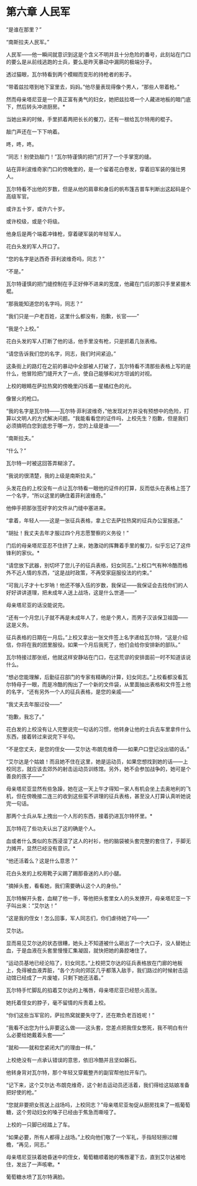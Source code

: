 # 第六章 人民军





“是谁在那里？”

“南斯拉夫人民军。”

人民军——他一瞬间就意识到这是个含义不明并且十分危险的番号，此刻站在门口的要么是从前线逃跑的士兵，要么是昨天暴动中漏网的极端分子。

透过猫眼，瓦尔特看到两个模糊而变形的持枪者的影子。

“带着兹拉塔到地下室里去，妈妈。”他尽量表现得像个男人，“那些人带着枪。”

然而母亲塔尼亚是一个真正富有勇气的妇女，她把兹拉塔一个人藏进地板的暗门底下，然后转头冲进厨房。*

当她出来的时候，手里抓着两把长长的餐刀，还有一根给瓦尔特用的棍子。

敲门声还在一下下响着。

咚，咚，咚。

“同志！别使劲敲门！”瓦尔特谨慎的把门打开了一个手掌宽的缝。

站在菲利波维奇家门口的傍晚里的，是一个留着花白卷发，穿着旧军装的强壮男人。

瓦尔特看不出他的岁数，但是从他的肩章和身后的帆布篷吉普车判断出这起码是个高级军官。

或许五十岁，或许六十岁。

或许校级，或是个将级。

他身后是两个端着冲锋枪，穿着硬军装的年轻军人。

花白头发的军人开口了。

“您的名字是达西奇·菲利波维奇吗，同志？”

“不是。”

瓦尔特谨慎的把门缝控制在手正好伸不进来的宽度，他藏在门后的那只手里紧握木棍。

“那我能知道您的名字吗，同志？”

“我们只是一户老百姓，这里什么都没有，抱歉，长官——”

“我是个上校。”

花白头发的军人打断了他的话，他手里没有枪，只是抓着几张表格。

“请您告诉我们您的名字，同志，我们时间紧迫。”

这条街上的路灯在之前的暴动中全部被人打破了，瓦尔特看不清那些表格上写的是什么，他冒险把门缝开大了一点，使自己能够和对方坦诚的对视。

上校的眼睛在萨拉热窝的傍晚里闪烁着一星橘红色的光。

像冒火的枪口。

“我的名字是瓦尔特——瓦尔特·菲利波维奇，”他发现对方并没有预想中的危险，打算以文明人的方式解决问题。“我能看看您的证件吗，上校先生？抱歉，但是我们必须搞明白您到底忠于哪一方，您的上级是谁——”

“南斯拉夫。”

“什么？”

瓦尔特一时被这回答弄糊涂了。

“我说的很清楚，我的上级是南斯拉夫。”

头发花白的上校没有一点让瓦尔特看一眼他的证件的打算，反而低头在表格上签了一个名字，“所以这里的确住着菲利波维奇。”

他伸手把那张签好字的文件从门缝中塞进来。

“拿着，年轻人——这是一张征兵表格，拿上它去萨拉热窝的征兵办公室报道。”

“胡扯！我丈夫去年才服过四个月志愿警察的义务役！”

门后的母亲塔尼亚忍不住挤了上来，她激动的挥舞着手里的餐刀，似乎忘记了这件锋利的家伙。*

“请您放下武器，别切坏了您儿子的征兵表格，妇女同志。”上校口气有种冷酷而格外不近人情的东西，“这是战时政策，不再受家庭服役法的约束。”

“可我儿子才十七岁呐！他还不够入伍的岁数，我保证——我保证会去找你们的人好好讲讲道理，把未成年人送上战场，这是什么世道——”

母亲塔尼亚的话没能说完。

“还有一个月您儿子就不再是未成年人了，他是个男人，而男子汉该保卫祖国——这是义务。

 征兵表格的日期在一月后。”上校又拿出一张文件签上名字递给瓦尔特，“这是介绍信，你将在我的团里服役。如果一个月后我死了，他们会给你安排新的部队。”

瓦尔特接过那张纸，他就这样安静站在门口，在这荒谬的安排面前一时不知道该说什么。

“想必您能理解，后勤征召部门的专家有精确的计算，妇女同志。”上校看都没看瓦尔特母子一眼，而是冷酷的掏出了一个新的文件袋，从里面抽出表格和文件签上他的名字，“还有另外一个人的征兵表格，是您的亲戚——”

“我丈夫去年服过役——”

“抱歉，我忘了。”

花白发的上校没有让人完整说完一句话的习惯，他转身让他的士兵去车里拿件什么东西，接着转过来说完下半句。

“不是您丈夫，是您的侄女——艾尔达·布朗克维奇——如果户口登记没出错的话。”

“艾尔达是个姑娘！而且她不住在这里，她是运动员，如果您想找到她的话——上校同志，就应该去郊外的射击运动员训练馆。另外，她不会参加战争的，她可是个善良的孩子——”

母亲塔尼亚显然有些急躁，她在这一天上午才得知一家人有机会坐上去奥地利的飞机，但在傍晚接二连三的收到这些蛮不讲理的征兵表格，甚至没人打算认真听她说完一句话。

那两个士兵从车上拽出一个人形的东西，接着扔进瓦尔特怀里。*

瓦尔特花了些功夫认出了这的确是个人。

血或者什么类似的东西浸湿了这人的衬衫，他的脑袋被头套完整的套住了，手脚无力摊开，显然已经没有意识。*

“他还活着么？这是什么意思？”

花白头发的上校用靴子尖踢了踢那昏迷的人的小腿。

“摘掉头套，看看她，我们需要确认这个人的身份。”

瓦尔特解开头套，血糊了他一手，等他把头套里女人的头发撩开，母亲塔尼亚一下子叫出来：“艾尔达！”

“这是我的侄女！怎么回事，军人同志们，你们虐待她了吗——”

艾尔达。

显而易见艾尔达的状态很糟，她头上不知道被什么砸出了一个大口子，没人替她止血，于是血液在头套里慢慢汇集凝固，就快把她的鼻腔堵住了。

“运动员基地已经沦陷了，妇女同志。”上校把艾尔达的征兵表格放在门廊的地板上，免得被血液弄脏，“各个方向的郊区几乎都落入敌手，我们路过的时候射击运动馆已经成了一片废墟，只剩下她还活着。”

瓦尔特手忙脚乱的掐着艾尔达的上嘴唇，母亲塔尼亚已经怒火高涨。

她托着侄女的脖子，毫不留情的斥责着上校。

“你们这些当军官的，萨拉热窝就要失守了，还在欺负老百姓呢！”

“我看不出您为什么非要这么做——这头套，您差点把我侄女憋死，我不明白有什么必要给她戴着头套——”

“就和——就和您紧闭大门的理由一样。”

上校绝没有一点承认错误的意思，依旧冷酷并且坚如磐石。

他转身背对瓦尔特，那个年轻又穿戴整齐的副官帮他拉开车门。

“记下来，这个艾尔达·布朗克维奇，这个射击运动员还活着，我们得给这姑娘准备把好使的枪。”

“您就非要把女孩送上战场吗，上校同志？”母亲塔尼亚匆促从厨房找来了一瓶葡萄糖，这个劳动妇女的嗓子已经由于焦急而嘶哑了。

上校的一只脚已经踏上了车。

“如果必要，所有人都得上战场。”上校向他们敬了一个军礼，手指轻轻擦过帽檐，“再见，同志。”

母亲塔尼亚扶着她昏迷中的侄女，葡萄糖顺着她的嘴唇灌下去，直到艾尔达被呛住，发出了一声咳嗽。*

葡萄糖水喷了瓦尔特满脸。